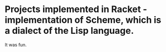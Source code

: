 # Projects implemented in Racket - implementation of Scheme, which is a dialect of the Lisp language.
It was fun.
